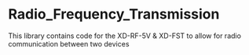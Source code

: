 # Radio_Frequency_Transmission
This library contains code for the XD-RF-5V &amp; XD-FST to allow for radio communication between two devices
